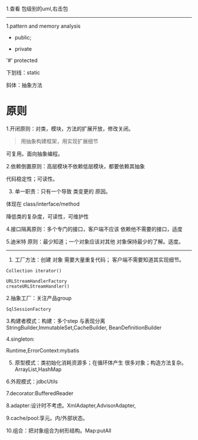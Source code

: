 1.查看 包级别的uml,右击包

---
1.pattern and memory analysis

+ public;

- private

'#' protected

下划线：static

斜体：抽象方法
# 原则
1.开闭原则：对类，模块，方法的扩展开放，修改关闭。

> 用抽象构建框架，用实现扩展细节

可复用。面向抽象编程。

2.依赖倒置原则：高层模块不依赖低层模块，都要依赖其抽象

代码稳定性；可读性。

3. 单一职责：只有一个导致 类变更的 原因。

体现在 class/interface/method

降低类的复杂度，可读性，可维护性

4.接口隔离原则：多个专门的接口，客户端不应该
依赖他不需要的接口，适度

5.迪米特 原则：最少知道；一个对象应该对其他
对象保持最少的了解。适度。

---
1. 工厂方法：创建 对象 需要大量重复代码；
客户端不需要知道其实现细节。
```
Collection iterator()
```

```
URLStreamHandlerFactory
createURLStreamHandler()
```

2.抽象工厂：关注产品group
```
SqlSessionFactory
```

3.构建者模式：构建：多个step 与表现分离
StringBuilder,ImmutableSet,CacheBuilder,
BeanDefinitionBuilder

4.singleton:

Runtime,ErrorContext:mybatis

5. 原型模式：类初始化消耗资源多；在循环体产生
很多对象；构造方法复杂。ArrayList,HashMap

6.外观模式：jdbcUtils

7.decorator:BufferedReader

8.adapter:设计时不考虑。XmlAdapter,AdvisorAdapter,

9.cache/pool:享元。内/外部状态。

10.组合：把对象组合为树形结构。Map:putAll
